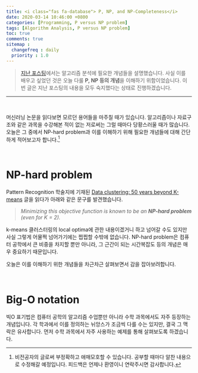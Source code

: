 ```yaml
---
title: <i class="fas fa-database"> P, NP, and NP-Completeness</i>
date: 2020-03-14 10:46:00 +0800
categories: [Programming, P versus NP problem]
tags: [Algorithm Analysis, P versus NP problem]
toc: true
comments: true
sitemap :
  changefreq : daily
  priority : 1.0
---
```


<script src="https://cdn.mathjax.org/mathjax/latest/MathJax.js?config=TeX-AMS-MML_HTMLorMML" type="text/javascript"></script>

> [지난 포스팅](https://haehwan.github.io/posts/algorithm-bigO/)에서는 알고리즘 분석에 필요한 개념들을 설명했습니다. 사실 이를 배우고 싶었던 것은 오늘 다룰 <b>P, NP 등의 개념</b>을 이해하기 위함이었습니다. 이번 글은 지난 포스팅의 내용을 모두 숙지했다는 상태로 진행하겠습니다.
***

<br>

머신러닝 논문을 읽다보면 모르던 용어들을 마주칠 때가 있습니다. 알고리즘이나 자료구조와 같은 과목을 수강해본 적이 없는 저로써는 그럴 때마다 당황스러울 때가 많습니다. 오늘은 그 중에서 NP-hard problem과 이를 이해하기 위해 필요한 개념들에 대해 간단하게 적어보고자 합니다.[^namu]

[^namu]: 비전공자의 글로써 부정확하고 애매모호할 수 있습니다. 공부할 때마다 알찬 내용으로 수정해갈 예정입니다. 피드백은 언제나 환영이니 연락주시면 감사합니다.

<br>


# NP-hard problem
Pattern Recognition 학술지에 기재된 [Data clustering: 50 years beyond K-means](https://www.sciencedirect.com/science/article/abs/pii/S0167865509002323) 글을 읽다가 아래와 같은 문구를 발견했습니다.

> *Minimizing this objective function is known to be an **NP-hard problem** (even for K = 2).*

k-means 클러스터링의 local optima에 관한 내용이겠거니 하고 넘어갈 수도 있지만 사실 그렇게 어물쩍 넘어가기에는 찝찝할 수밖에 없습니다. NP-hard problem은 컴퓨터 공학에서 큰 비중을 차지할 뿐만 아니라, 그 근간이 되는 시간복잡도 등의 개념은 매우 중요하기 때문입니다.  

오늘은 이를 이해하기 위한 개념들을 차근차근 살펴보면서 감을 잡아보려합니다.

<br>

# Big-O notation
빅O 표기법은 컴퓨터 공학의 알고리즘 수업뿐만 아니라 수학 과목에서도 자주 등장하는 개념입니다. 각 학과에서 이를 정의하는 뉘앙스가 조금씩 다를 수는 있지만, 결국 그 맥락은 유사합니다. 먼저 수학 과목에서 자주 사용하는 예제를 통해 살펴보도록 하겠습니다.  
